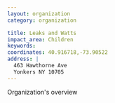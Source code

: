 ```yaml
---
layout: organization
category: organization

title: Leaks and Watts
impact_area: Children
keywords: 
coordinates: 40.916718,-73.90522
address: |
  463 Hawthorne Ave
  Yonkers NY 10705
---
```

Organization's overview
